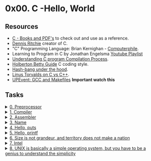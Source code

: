 # 0x00. C -Hello, World

## Resources

- [C - Books and PDF's](../references) to check out and use as a reference.
- [Dennis Ritchie](https://en.wikipedia.org/wiki/Dennis_Ritchie) creator of C.
- "C" Programming Language: Brian Kernighan - [Computerphile](https://www.youtube.com/watch?v=de2Hsvxaf8M).
- Learning to Program in C by Jonathan Engelsma [Youtube Playlist](https://youtube.com/playlist?list=PLIsXzR_wZY-yQMHOK7D3Dls4VoTGuRovd)
- [Understanding C program Compilation Process](https://www.youtube.com/watch?v=VDslRumKvRA).
- [Holberton Betty Guide](https://github.com/holbertonschool/Betty/wiki) C coding style.
- [Hash-bang under the hood](https://twitter.com/unix_byte/status/1024147947393495040?s=21).
- [Linus Torvalds on C vs C++](http://harmful.cat-v.org/software/c++/linus).
- [UPEvent: GCC and Makefiles](https://youtu.be/OnEF1MexJlI) **Important watch this**

## Tasks

<details>
<summary><a href="./0-preprocessor">0. Preprocessor</a></summary><br>

<a href='https://postimages.org/' target='_blank'><img src='https://i.postimg.cc/R0TYHDp0/image.png' border='0' alt='image'/></a>
- Here is the *[$CFILE](./main/main.c)* file.

</details>

<details>
<summary><a href="./1-compiler">1. Compiler</a></summary><br>

<a href='https://postimages.org/' target='_blank'><img src='https://i.postimg.cc/KYXbNw5r/image.png' border='0' alt='image'/></a>
- Here is the *[$CFILE](./main/main.c)* file.

</details>

<details>
<summary><a href="./2-assembler">2. Assembler</a></summary><br>

<a href='https://postimg.cc/kDBC1dZw' target='_blank'><img src='https://i.postimg.cc/nV1LLF18/image.png' border='0' alt='image'/></a>
- Here is the *[$CFILE](./main/main.c)* file.

</details>

<details>
<summary><a href="./3-name">3. Name</a></summary><br>

<a href='https://postimages.org/' target='_blank'><img src='https://i.postimg.cc/qRyzw2ng/image.png' border='0' alt='image'/></a>
- Here is the *[$CFILE](./main/main.c)* file.

</details>


<details>
<summary><a href="./4-puts.c">4. Hello, puts</a></summary><br>

<a href='https://postimages.org/' target='_blank'><img src='https://i.postimg.cc/bJt257Xy/image.png' border='0' alt='image'/></a>
- Compile and run this way: `gcc -Wall -Werror -Wextra -pedantic -std=gnu89 4-puts.c -o puts`.

</details>


<details>
<summary><a href="./5-printf.c">5. Hello, printf</a></summary><br>

<a href='https://postimages.org/' target='_blank'><img src='https://i.postimg.cc/14xVPJQG/image.png' border='0' alt='image'/></a>
- Compile this way: `gcc -Wall -Werror -Wextra -pedantic -std=gnu89 5-printf.c -o printf`.

</details>


<details>
<summary><a href="./6-size.c">6. Size is not grandeur, and territory does not make a nation</a></summary><br>

<a href='https://postimages.org/' target='_blank'><img src='https://i.postimg.cc/3rqgnFPJ/image.png' border='0' alt='image'/></a>
- Compile this way: `gcc 6-size.c -m32 -o size32 2> /tmp/32` & `gcc 6-size.c -m64 -o size64 2> /tmp/64`
- Compare outputs for the `size32` and `size64`.

</details>

<details>
<summary><a href="./100-intel">7. Intel</a></summary><br>

<a href='https://postimg.cc/PNS1z1D0' target='_blank'><img src='https://i.postimg.cc/BQ0N3gnZ/image.png' border='0' alt='image'/></a>
- Here is the *[$CFILE](./main/main.c)* file.

</details>

<details>
<summary><a href="./101-quote.c">8. UNIX is basically a simple operating system, but you have to be a genius to understand the simplicity</a></summary><br>

<a href='https://postimages.org/' target='_blank'><img src='https://i.postimg.cc/HkGmdF7c/image.png' border='0' alt='image'/></a>
- Compile this way: `gcc -Wall -Werror -Wextra -pedantic -std=gnu89 -o quote 101-quote.c`.

</details>